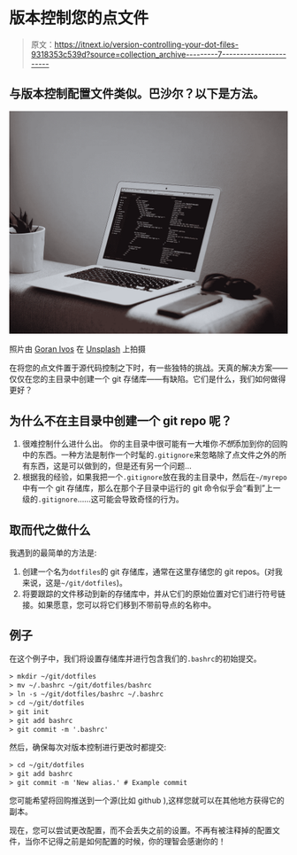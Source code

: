 # 版本控制您的点文件

> 原文：<https://itnext.io/version-controlling-your-dot-files-9318353c539d?source=collection_archive---------7----------------------->

## 与版本控制配置文件类似。巴沙尔？以下是方法。

![](img/732fd858dbd79dd71fcd9d0a770b4bde.png)

照片由 [Goran Ivos](https://unsplash.com/@goran_ivos?utm_source=unsplash&utm_medium=referral&utm_content=creditCopyText) 在 [Unsplash](https://unsplash.com/s/photos/source-code?utm_source=unsplash&utm_medium=referral&utm_content=creditCopyText) 上拍摄

在将您的点文件置于源代码控制之下时，有一些独特的挑战。天真的解决方案——仅仅在您的主目录中创建一个 git 存储库——有缺陷。它们是什么，我们如何做得更好？

## 为什么不在主目录中创建一个 git repo 呢？

1.  很难控制什么进什么出。
    你的主目录中很可能有一大堆你*不想*添加到你的回购中的东西。一种方法是制作一个时髦的`.gitignore`来忽略除了点文件之外的所有东西，这是可以做到的，但是还有另一个问题…
2.  根据我的经验，如果我把一个`.gitignore`放在我的主目录中，然后在`~/myrepo`中有一个 git 存储库，那么在那个子目录中运行的 git 命令似乎会“看到”上一级的`.gitignore`……这可能会导致奇怪的行为。

## 取而代之做什么

我遇到的最简单的方法是:

1.  创建一个名为`dotfiles`的 git 存储库，通常在这里存储您的 git repos。(对我来说，这是`~/git/dotfiles`)。
2.  将要跟踪的文件移动到新的存储库中，并从它们的原始位置对它们进行符号链接。如果愿意，您可以将它们移到不带前导点的名称中。

## 例子

在这个例子中，我们将设置存储库并进行包含我们的`.bashrc`的初始提交。

```
> mkdir ~/git/dotfiles
> mv ~/.bashrc ~/git/dotfiles/bashrc
> ln -s ~/git/dotfiles/bashrc ~/.bashrc
> cd ~/git/dotfiles
> git init
> git add bashrc
> git commit -m '.bashrc'
```

然后，确保每次对版本控制进行更改时都提交:

```
> cd ~/git/dotfiles
> git add bashrc
> git commit -m 'New alias.' # Example commit
```

您可能希望将回购推送到一个源(比如 github ),这样您就可以在其他地方获得它的副本。

现在，您可以尝试更改配置，而不会丢失之前的设置。不再有被注释掉的配置文件，当你不记得之前是如何配置的时候，你的理智会感谢你的！